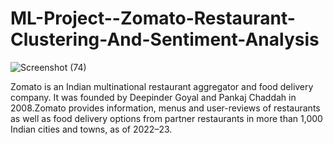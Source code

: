 # ML-Project--Zomato-Restaurant-Clustering-And-Sentiment-Analysis
![Screenshot (74)](https://github.com/Aman811630/ML-Project--Zomato-Restaurant-Clustering-And-Sentiment-Analysis/assets/100797749/77cd0b1d-8326-43e1-9155-308161415514)

Zomato is an Indian multinational restaurant aggregator and food delivery company. It was founded by Deepinder Goyal and 
Pankaj Chaddah in 2008.Zomato provides information, menus and user-reviews of restaurants as well as food delivery options from partner 
restaurants in more than 1,000 Indian cities and towns, as of 2022–23.
